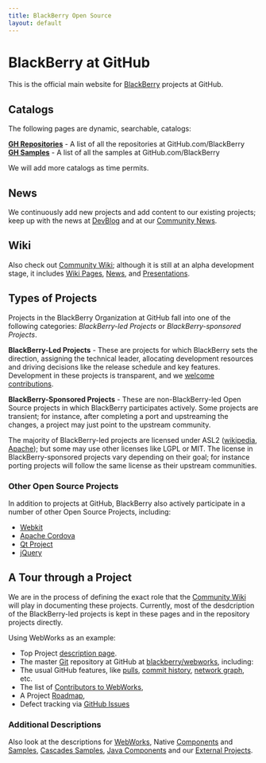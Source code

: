```yaml
---
title: BlackBerry Open Source
layout: default
---
```


# BlackBerry at GitHub

This is the official main website for [BlackBerry](http://blackberry.com) projects at GitHub.

## Catalogs

The following pages are dynamic, searchable, catalogs:  

<p>
<strong><a href="http://blackberry.github.com/Community/All_Repos.html" target="_blank">GH Repositories</a></strong> - A list of all the repositories at GitHub.com/BlackBerry
<br/>
<strong><a href="http://blackberry.github.io/Catalogs/All_Samples.html" target="_blank">GH Samples</a></strong> - A list of all the samples at GitHub.com/BlackBerry
</br>

We will add more catalogs as time permits.


## News

We continuously add new projects and add content to our existing projects;
keep up with the news at [DevBlog](http://devblog.blackberry.com/)
and at our [Community News](http://blackberry.github.com/Community/news/).

## Wiki

Also check out [Community Wiki](http://blackberry.github.com/Community/Community_Wiki.html); although it is still
at an alpha development stage, it includes
[Wiki Pages](http://blackberry.github.com/Community/All_Pages.html),
[News](http://blackberry.github.com/Community/news/index.html),
and
[Presentations](http://blackberry.github.com/Community/slides/index.html).

## Types of Projects

Projects in the BlackBerry Organization at GitHub fall into one of the following categories:
*BlackBerry-led Projects* or *BlackBerry-sponsored Projects*.

**BlackBerry-Led Projects** - These are projects for which BlackBerry sets the direction,
assigning the technical leader, allocating development resources and driving decisions like
the release schedule and key features.
Development in these projects is transparent, and we [welcome contributions](howToContribute.html).

**BlackBerry-Sponsored Projects** - These are non-BlackBerry-led Open Source projects in which BlackBerry participates actively.
Some projects are transient; for instance, after completing a port and upstreaming the changes,
a project may just point to the upstream community.

The majority of BlackBerry-led projects are licensed under ASL2
([wikipedia](http://en.wikipedia.org/wiki/Apache_Software_License), [Apache](http://www.apache.org/licenses/));
but some may use other licenses like LGPL or MIT.  The license in BlackBerry-sponsored projects vary depending
on their goal; for instance porting projects will follow the same license as their upstream communities.

### Other Open Source Projects

In addition to projects at GitHub, BlackBerry also actively participate in a number of other Open Source Projects, including:
* [Webkit](http://webkit.org)
* [Apache Cordova](http://incubator.apache.org/cordova/)
* [Qt Project](http://qt-project.org/)
* [jQuery](http://jquery.com)

## A Tour through a Project

We are in the process of defining the exact role that
the [Community Wiki](http://blackberry.github.com/Community/Community_Wiki.html) will play in documenting these projects.
Currently, most of the desdcription of the BlackBerry-led projects is kept in these pages and in the repository projects
directly.

Using WebWorks as an example:

* Top Project [description page](webworks/index.html).
* The master [Git](http://en.wikipedia.org/wiki/Git_%28software%29) repository at GitHub at [blackberry/webworks](http://github.com/blackberry/WebWorks), including:
* The usual GitHub features, like [pulls](https://github.com/blackberry/WebWorks/pulls), [commit history](https://github.com/blackberry/WebWorks/commits/master), [network graph](https://github.com/blackberry/WebWorks/network), etc.
* The list of [Contributors to WebWorks](https://github.com/blackberry/WebWorks/contributors),
* A Project [Roadmap](https://github.com/blackberry/WebWorks/issues/milestones),
* Defect tracking via [GitHub Issues](https://github.com/blackberry/WebWorks/issues)

### Additional Descriptions

Also look at the descriptions for [WebWorks](webworks/index.html), Native [Components](ndk/components.html) and [Samples](ndk/samples.html), [Cascades Samples](cascades/samples.html), [Java Components](java/index.hmtl) and our
[External Projects](externalProjects.html).



